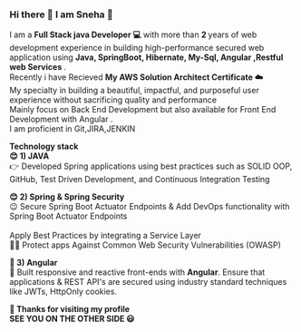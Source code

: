 ### Hi there  👋  I am Sneha :raising_hand: 
I am a <b> Full Stack java Developer :computer:</b> with more than <b>2 </b>years of web development experience in building high-performance  secured web application using <b> Java, SpringBoot, Hibernate, My-Sql, Angular ,Restful web Services </b>.<br>
Recently i have Recieved <b>My AWS Solution Architect Certificate 
:cloud: </b><br>
My specialty in building a beautiful, impactful, and purposeful user experience without sacrificing quality and performance <br>
Mainly focus on Back End Development but also available for Front End Development with Angular . <br>I am proficient in Git,JIRA,JENKIN

<b>  Technology stack </b><br>
<b> :blush: 1) JAVA</b><br>
:point_right: Developed Spring applications using best practices such as SOLID OOP, GitHub, Test Driven Development, and Continuous Integration Testing<br>

<b> :blush: 2) Spring & Spring Security </b><br>
:wink: Secure Spring Boot Actuator Endpoints & Add DevOps functionality with Spring Boot Actuator Endpoints<br>
<br>Apply Best Practices by integrating a Service Layer<br>
:ok_woman: Protect apps Against Common Web Security Vulnerabilities (OWASP) <br>



<b>  🔭 3) Angular </b><br>
:information_desk_person: Built responsive and reactive front-ends with <b>Angular</b>. Ensure that applications & REST API's are secured using industry standard techniques like JWTs, HttpOnly cookies.

<b> :pray: Thanks for visiting my profile <br>
  SEE YOU ON THE OTHER SIDE :smiley: </b>

<!--
**JAgOneill/JAgOneill** is a ✨ _special_ ✨ repository because its `README.md` (this file) appears on your GitHub profile.

- 🔭 I’m currently working on ...
- 🌱 I’m currently learning ...
- 👯 I’m looking to collaborate on ...
- 🤔 I’m looking for help with ...
- 💬 Ask me about ...
- 📫 How to reach me: ...
- 😄 Pronouns: ...
- ⚡ Fun fact: ...
-->
